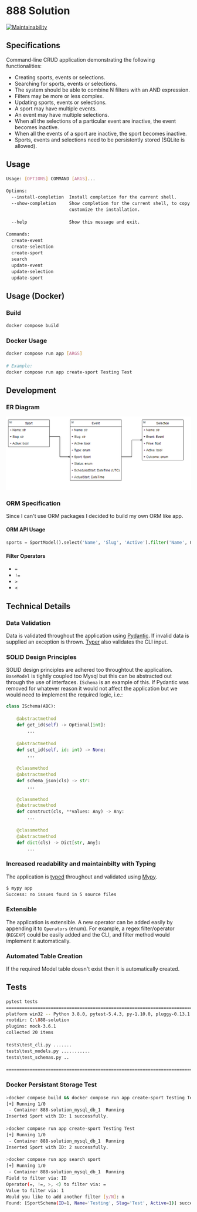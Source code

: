 # 888 Solution

[![Maintainability](https://api.codeclimate.com/v1/badges/f44f53cc78dbcd9ae069/maintainability)](https://codeclimate.com/github/ShaneNolan/888-solution/maintainability)

## Specifications

Command-line CRUD application demonstrating the following functionalities:

- Creating sports, events or selections.
- Searching for sports, events or selections.
- The system should be able to combine N filters with an AND expression.
- Filters may be more or less complex.
- Updating sports, events or selections.
- A sport may have multiple events.
- An event may have multiple selections.
- When all the selections of a particular event are inactive, the event becomes inactive.
- When all the events of a sport are inactive, the sport becomes inactive.
- Sports, events and selections need to be persistently stored (SQLite is allowed).

## Usage

```bash
Usage: [OPTIONS] COMMAND [ARGS]...

Options:
  --install-completion  Install completion for the current shell.
  --show-completion     Show completion for the current shell, to copy it or
                        customize the installation.

  --help                Show this message and exit.

Commands:
  create-event
  create-selection
  create-sport
  search
  update-event
  update-selection
  update-sport
```

## Usage (Docker)

### Build

```bash
docker compose build
```

### Docker Usage

```bash
docker compose run app [ARGS]

# Example:
docker compose run app create-sport Testing Test
```

## Development

### ER Diagram

![ER Diagram](docs/imgs/class_db.PNG)

### ORM Specification

Since I can't use ORM packages I decided to build my own ORM like app.

#### ORM API Usage

```python
sports = SportModel().select('Name', 'Slug', 'Active').filter('Name', Operators.Equals, 'name').filter('Active', Operators.Equals, 1).execute()
```

#### Filter Operators

- `=`
- `!=`
- `>`
- `<`

## Technical Details

### Data Validation

Data is validated throughout the application using [Pydantic](https://pydantic-docs.helpmanual.io/). If invalid data is supplied an exception is thrown.
[Typer](https://typer.tiangolo.com/) also validates the CLI input.

### SOLID Design Principles

SOLID design principles are adhered too throughtout the application. `BaseModel` is tightly coupled too Mysql but this can be abstracted out through the use of interfaces. `ISchema` is an example of this. If Pydantic was removed for whatever reason it would not affect the application but we would need to implement the required logic, i.e.:

```python
class ISchema(ABC):

    @abstractmethod
    def get_id(self) -> Optional[int]:
        ...

    @abstractmethod
    def set_id(self, id: int) -> None:
        ...

    @classmethod
    @abstractmethod
    def schema_json(cls) -> str:
        ...

    @classmethod
    @abstractmethod
    def construct(cls, **values: Any) -> Any:
        ...

    @classmethod
    @abstractmethod
    def dict(cls) -> Dict[str, Any]:
        ...
```

### Increased readability and maintainbilty with Typing

The application is [typed](https://docs.python.org/3/library/typing.html) throughout and validated using [Mypy](http://mypy-lang.org/).

```bash
$ mypy app
Success: no issues found in 5 source files
```

### Extensible

The application is extensible. A new operator can be added easily by appending it to `Operators` (enum).
For example, a regex filter/operator (`REGEXP`) could be easily added and the CLI, and filter method would implement it automatically.

### Automated Table Creation

If the required Model table doesn't exist then it is automatically created.

## Tests

```bash
pytest tests
================================================================================================================================================================== test session starts ==================================================================================================================================================================
platform win32 -- Python 3.8.0, pytest-5.4.3, py-1.10.0, pluggy-0.13.1
rootdir: C:\888-solution
plugins: mock-3.6.1
collected 20 items

tests\test_cli.py .......                                                                                                                                                                                                                                                                                                                          [ 35%]
tests\test_models.py ...........                                                                                                                                                                                                                                                                                                                   [ 90%]
tests\test_schemas.py ..                                                                                                                                                                                                                                                                                                                           [100%]

================================================================================================================================================================== 20 passed in 3.17s ===================================================================================================================================================================
```

### Docker Persistant Storage Test

```bash
>docker compose build && docker compose run app create-sport Testing Test
[+] Running 1/0
 - Container 888-solution_mysql_db_1  Running                                                                                                                         0.0s
Inserted Sport with ID: 1 successfully.

>docker compose run app create-sport Testing Test
[+] Running 1/0
 - Container 888-solution_mysql_db_1  Running                                                                                                                         0.0s
Inserted Sport with ID: 2 successfully.

>docker compose run app search sport
[+] Running 1/0
 - Container 888-solution_mysql_db_1  Running                                                                                                                         0.0s
Field to filter via: ID
Operator(=, !=, >, <) to filter via: =
Value to filter via: 1
Would you like to add another filter [y/N]: n
Found: [SportSchema(ID=1, Name='Testing', Slug='Test', Active=1)] successfully.
```
